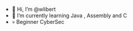 - 👋 Hi, I’m @wlibert
- 🌱 I’m currently learning Java , Assembly and C
- 💀 Beginner CyberSec

<!---
why20w18/why20w18 is a ✨ special ✨ repository because its `README.md` (this file) appears on your GitHub profile.
You can click the Preview link to take a look at your changes.
--->
